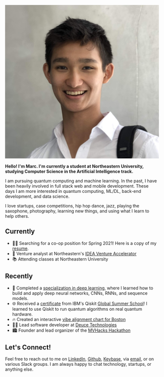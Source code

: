 ---
---
<img id="portrait" src="assets/me.jpg" alt="profile picture">

**Hello! I'm Marc. I'm currently a student at Northeastern University, studying Computer Science in the Artificial Intelligence track.**

I am pursuing quantum computing and machine learning. In the past, I have been heavily involved in full stack web and mobile development. 
These days I am more interested in quantum computing, ML/DL, back-end development, and data science.

I love startups, case competitions, hip hop dance, jazz, playing the saxophone, photography, learning new things, and using what I learn to help others.

## Currently

- 👨‍💻 Searching for a co-op position for Spring 2021! Here is a copy of my [resume](/assets/Marc%20Bacvanski%20Resume.pdf).
- 🔎 Venture analyst at Northeastern's [IDEA Venture Accelerator](https://www.northeastern.edu/idea/)
- 📚 Attending classes at Northeastern University

## Recently

- 🧠 Completed a [specialization in deep learning](https://www.coursera.org/account/accomplishments/specialization/UW7XJ2WBD4A2), where I learned how to build and apply deep neural networks, CNNs, RNNs, and sequence models. 
- 🌐 Received a [certificate](/assets/QGSS_QuantumExcellenceCertificate.pdf) from IBM's Qiskit [Global Summer School](https://qiskit.org/events/summer-school/)! I learned to use Qiskit to run quantum algorithms on real quantum hardware.
- 🔥 Created an interactive [vibe alignment chart for Boston](/blog/vibe-of-boston)
- 👨‍💻 Lead software developer at [Deuce Technologies](https://deuce.technology/)
- 🏙 Founder and lead organizer of the [MVHacks Hackathon](https://mvhacks.io/)

## Let's Connect!

Feel free to reach out to me on [LinkedIn](https://linkedin.com/in/mbacvanski), 
[Github](https://github.com/mbacvanski), [Keybase](https://keybase.io/mbacvanski/chat), via [email](mailto:marc.bacvanski@gmail.com), or on various Slack groups.
I am always happy to chat technology, startups, or anything else.

